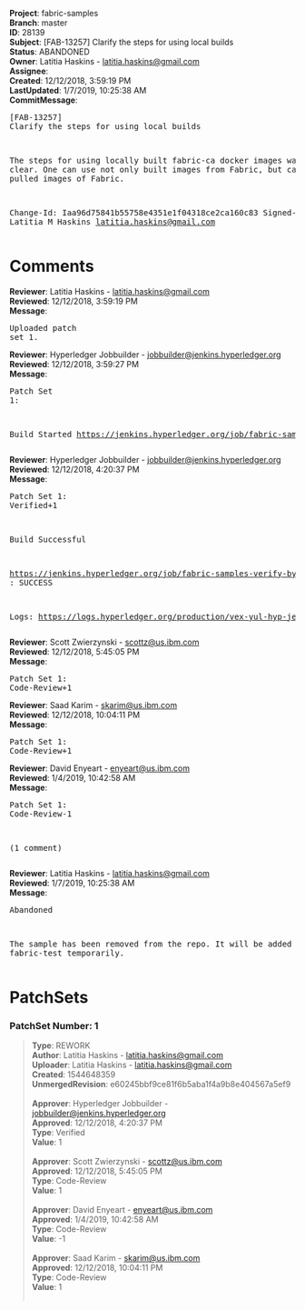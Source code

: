 <strong>Project</strong>: fabric-samples<br><strong>Branch</strong>: master<br><strong>ID</strong>: 28139<br><strong>Subject</strong>: [FAB-13257] Clarify the steps for using local builds<br><strong>Status</strong>: ABANDONED<br><strong>Owner</strong>: Latitia Haskins - latitia.haskins@gmail.com<br><strong>Assignee</strong>:<br><strong>Created</strong>: 12/12/2018, 3:59:19 PM<br><strong>LastUpdated</strong>: 1/7/2019, 10:25:38 AM<br><strong>CommitMessage</strong>:<br><pre>[FAB-13257] Clarify the steps for using local builds

The steps for using locally built fabric-ca docker
images was not clear. One can use not only built
images from Fabric, but can also use pulled images
of Fabric.

Change-Id: Iaa96d75841b55758e4351e1f04318ce2ca160c83
Signed-off-by: Latitia M Haskins <latitia.haskins@gmail.com>
</pre><h1>Comments</h1><strong>Reviewer</strong>: Latitia Haskins - latitia.haskins@gmail.com<br><strong>Reviewed</strong>: 12/12/2018, 3:59:19 PM<br><strong>Message</strong>: <pre>Uploaded patch set 1.</pre><strong>Reviewer</strong>: Hyperledger Jobbuilder - jobbuilder@jenkins.hyperledger.org<br><strong>Reviewed</strong>: 12/12/2018, 3:59:27 PM<br><strong>Message</strong>: <pre>Patch Set 1:

Build Started https://jenkins.hyperledger.org/job/fabric-samples-verify-byfn/139/</pre><strong>Reviewer</strong>: Hyperledger Jobbuilder - jobbuilder@jenkins.hyperledger.org<br><strong>Reviewed</strong>: 12/12/2018, 4:20:37 PM<br><strong>Message</strong>: <pre>Patch Set 1: Verified+1

Build Successful 

https://jenkins.hyperledger.org/job/fabric-samples-verify-byfn/139/ : SUCCESS

Logs: https://logs.hyperledger.org/production/vex-yul-hyp-jenkins-3/fabric-samples-verify-byfn/139</pre><strong>Reviewer</strong>: Scott Zwierzynski - scottz@us.ibm.com<br><strong>Reviewed</strong>: 12/12/2018, 5:45:05 PM<br><strong>Message</strong>: <pre>Patch Set 1: Code-Review+1</pre><strong>Reviewer</strong>: Saad Karim - skarim@us.ibm.com<br><strong>Reviewed</strong>: 12/12/2018, 10:04:11 PM<br><strong>Message</strong>: <pre>Patch Set 1: Code-Review+1</pre><strong>Reviewer</strong>: David Enyeart - enyeart@us.ibm.com<br><strong>Reviewed</strong>: 1/4/2019, 10:42:58 AM<br><strong>Message</strong>: <pre>Patch Set 1: Code-Review-1

(1 comment)</pre><strong>Reviewer</strong>: Latitia Haskins - latitia.haskins@gmail.com<br><strong>Reviewed</strong>: 1/7/2019, 10:25:38 AM<br><strong>Message</strong>: <pre>Abandoned

The sample has been removed from the repo. It will be added to fabric-test temporarily.</pre><h1>PatchSets</h1><h3>PatchSet Number: 1</h3><blockquote><strong>Type</strong>: REWORK<br><strong>Author</strong>: Latitia Haskins - latitia.haskins@gmail.com<br><strong>Uploader</strong>: Latitia Haskins - latitia.haskins@gmail.com<br><strong>Created</strong>: 1544648359<br><strong>UnmergedRevision</strong>: e60245bbf9ce81f6b5aba1f4a9b8e404567a5ef9<br><br><strong>Approver</strong>: Hyperledger Jobbuilder - jobbuilder@jenkins.hyperledger.org<br><strong>Approved</strong>: 12/12/2018, 4:20:37 PM<br><strong>Type</strong>: Verified<br><strong>Value</strong>: 1<br><br><strong>Approver</strong>: Scott Zwierzynski - scottz@us.ibm.com<br><strong>Approved</strong>: 12/12/2018, 5:45:05 PM<br><strong>Type</strong>: Code-Review<br><strong>Value</strong>: 1<br><br><strong>Approver</strong>: David Enyeart - enyeart@us.ibm.com<br><strong>Approved</strong>: 1/4/2019, 10:42:58 AM<br><strong>Type</strong>: Code-Review<br><strong>Value</strong>: -1<br><br><strong>Approver</strong>: Saad Karim - skarim@us.ibm.com<br><strong>Approved</strong>: 12/12/2018, 10:04:11 PM<br><strong>Type</strong>: Code-Review<br><strong>Value</strong>: 1<br><br></blockquote>
